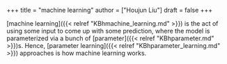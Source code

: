 +++
title = "machine learning"
author = ["Houjun Liu"]
draft = false
+++

[machine learning]({{< relref "KBhmachine_learning.md" >}}) is the act of using some input to come up with some prediction, where the model is parameterized via a bunch of [parameter]({{< relref "KBhparameter.md" >}})s. Hence, [parameter learning]({{< relref "KBhparameter_learning.md" >}}) approaches is how machine learning works.
